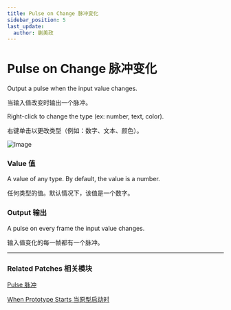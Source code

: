 ```yaml
---
title: Pulse on Change 脉冲变化
sidebar_position: 5
last_update:
  author: 蒯美政
---
```


# Pulse on Change 脉冲变化

Output a pulse when the input value changes.

当输入值改变时输出一个脉冲。

Right-click to change the type (ex: number, text, color).

右键单击以更改类型（例如：数字、文本、颜色）。

![Image](@site/static/img/docs/Utility/pulse-on-change.png)

### Value 值

A value of any type. By default, the value is a number.

任何类型的值。默认情况下，该值是一个数字。

### Output 输出

A pulse on every frame the input value changes.

输入值变化的每一帧都有一个脉冲。

------

### Related Patches 相关模块

[Pulse 脉冲](./Pulse.md)

[When Prototype Starts 当原型启动时](./When%20Prototype%20Starts.md)
